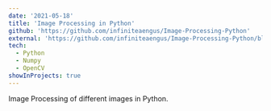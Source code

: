 ```yaml
---
date: '2021-05-18'
title: 'Image Processing in Python'
github: 'https://github.com/infiniteaengus/Image-Processing-Python'
external: 'https://github.com/infiniteaengus/Image-Processing-Python/blob/main/Image_Processing.ipynb'
tech:
  - Python
  - Numpy
  - OpenCV
showInProjects: true
---
```


Image Processing of different images in Python.

